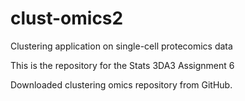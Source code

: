 # clust-omics2
Clustering application on single-cell protecomics data

This is the repository for the Stats 3DA3 Assignment 6

Downloaded clustering omics repository from GitHub.
